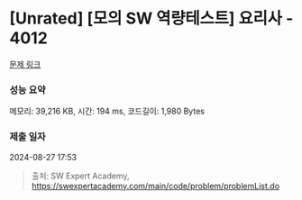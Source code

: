 # [Unrated] [모의 SW 역량테스트] 요리사 - 4012 

[문제 링크](https://swexpertacademy.com/main/code/problem/problemDetail.do?contestProbId=AWIeUtVakTMDFAVH) 

### 성능 요약

메모리: 39,216 KB, 시간: 194 ms, 코드길이: 1,980 Bytes

### 제출 일자

2024-08-27 17:53



> 출처: SW Expert Academy, https://swexpertacademy.com/main/code/problem/problemList.do